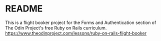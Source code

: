 # README

This is a flight booker project for the Forms and Authentication section of The Odin Project's free Ruby on Rails curriculum. https://www.theodinproject.com/lessons/ruby-on-rails-flight-booker